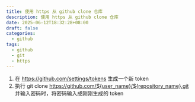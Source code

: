```yaml
---
title: 使用 https 从 github clone 仓库
description: 使用 https 从 github clone 仓库
date: 2025-06-12T18:32:28+08:00
draft: false
categories:
  - github
tags:
  - github
  - git
  - https
---
```

1. 在 https://github.com/settings/tokens 生成一个新 token
2. 执行 git clone https://github.com/${user_name}/${repository_name}.git 并输入密码时，将密码输入成刚刚生成的 token